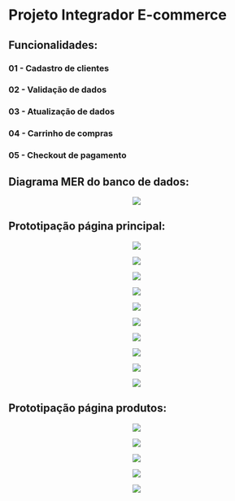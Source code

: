 # Projeto Integrador E-commerce

## Funcionalidades:

### 01 - Cadastro de clientes
### 02 - Validação de dados
### 03 - Atualização de dados
### 04 - Carrinho de compras
### 05 - Checkout de pagamento

## Diagrama MER do banco de dados:

<p align='center'> <img src='https://raw.githubusercontent.com/juansouzamd/e-commerce/main/assets/img/readme/MER%20Banco%20de%20dados.png'/></p>

## Prototipação página principal:

<p align='center'> <img src='https://raw.githubusercontent.com/juansouzamd/e-commerce/main/assets/img/readme/pagina-principal01.png'/></p>

<p align='center'> <img src='https://raw.githubusercontent.com/juansouzamd/e-commerce/main/assets/img/readme/pagina-principal02.png'/></p>

<p align='center'> <img src='https://raw.githubusercontent.com/juansouzamd/e-commerce/main/assets/img/readme/pagina-principal03.png'/></p>

<p align='center'> <img src='https://raw.githubusercontent.com/juansouzamd/e-commerce/main/assets/img/readme/pagina-principal04.png'/></p>

<p align='center'> <img src='https://raw.githubusercontent.com/juansouzamd/e-commerce/main/assets/img/readme/pagina-principal05.png'/></p>

<p align='center'> <img src='https://raw.githubusercontent.com/juansouzamd/e-commerce/main/assets/img/readme/pagina-principal06.png'/></p>

<p align='center'> <img src='https://raw.githubusercontent.com/juansouzamd/e-commerce/main/assets/img/readme/pagina-principal07.png'/></p>

<p align='center'> <img src='https://raw.githubusercontent.com/juansouzamd/e-commerce/main/assets/img/readme/pagina-principal08.png'/></p>

<p align='center'> <img src='https://raw.githubusercontent.com/juansouzamd/e-commerce/main/assets/img/readme/pagina-principal09.png'/></p>

<p align='center'> <img src='https://raw.githubusercontent.com/juansouzamd/e-commerce/main/assets/img/readme/pagina-principal10.png'/></p>

## Prototipação página produtos:

<p align='center'> <img src='https://raw.githubusercontent.com/juansouzamd/e-commerce/main/assets/img/readme/pagina-produto01.png'/></p>

<p align='center'> <img src='https://raw.githubusercontent.com/juansouzamd/e-commerce/main/assets/img/readme/pagina-produto02.png'/></p>

<p align='center'> <img src='https://raw.githubusercontent.com/juansouzamd/e-commerce/main/assets/img/readme/pagina-produto03.png'/></p>

<p align='center'> <img src='https://raw.githubusercontent.com/juansouzamd/e-commerce/main/assets/img/readme/pagina-produto04.png'/></p>

<p align='center'> <img src='https://raw.githubusercontent.com/juansouzamd/e-commerce/main/assets/img/readme/pagina-produto05.png'/></p>